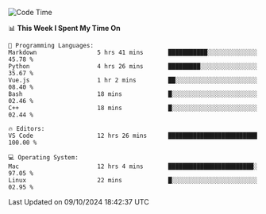 
<!--START_SECTION:waka-->
![Code Time](http://img.shields.io/badge/Code%20Time-2%2C585%20hrs%2018%20mins-blue)

📊 **This Week I Spent My Time On** 

```text
💬 Programming Languages: 
Markdown                 5 hrs 41 mins       ███████████░░░░░░░░░░░░░░   45.78 % 
Python                   4 hrs 26 mins       █████████░░░░░░░░░░░░░░░░   35.67 % 
Vue.js                   1 hr 2 mins         ██░░░░░░░░░░░░░░░░░░░░░░░   08.40 % 
Bash                     18 mins             █░░░░░░░░░░░░░░░░░░░░░░░░   02.46 % 
C++                      18 mins             █░░░░░░░░░░░░░░░░░░░░░░░░   02.44 % 

🔥 Editors: 
VS Code                  12 hrs 26 mins      █████████████████████████   100.00 % 

💻 Operating System: 
Mac                      12 hrs 4 mins       ████████████████████████░   97.05 % 
Linux                    22 mins             █░░░░░░░░░░░░░░░░░░░░░░░░   02.95 % 
```


 Last Updated on 09/10/2024 18:42:37 UTC
<!--END_SECTION:waka-->

